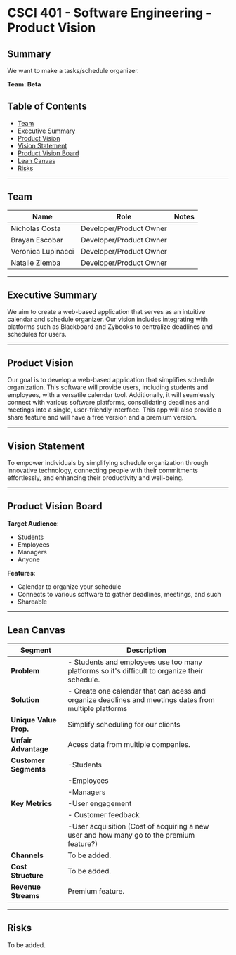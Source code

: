 # CSCI 401 - Software Engineering - Product Vision

## Summary
We want to make a tasks/schedule organizer.

**Team: Beta**

## Table of Contents

- [Team](#team)
- [Executive Summary](#executive-summary)
- [Product Vision](#product-vision)
- [Vision Statement](#vision-statement)
- [Product Vision Board](#product-vision-board)
- [Lean Canvas](#lean-canvas)
- [Risks](#risks)

---

## Team

| Name               | Role                   | Notes |
|--------------------|------------------------|-------|
| Nicholas Costa     | Developer/Product Owner|       |
| Brayan Escobar     | Developer/Product Owner|       |
| Veronica Lupinacci | Developer/Product Owner|       |
| Natalie Ziemba     | Developer/Product Owner|       |

---

## Executive Summary
We aim to create a web-based application that serves as an intuitive calendar and schedule organizer. Our vision includes integrating with platforms such as Blackboard and Zybooks to centralize deadlines and schedules for users.

---

## Product Vision
Our goal is to develop a web-based application that simplifies schedule organization. This software will provide users, including students and employees, with a versatile calendar tool. Additionally, it will seamlessly connect with various software platforms, consolidating deadlines and meetings into a single, user-friendly interface. This app will also provide a share feature and will have a free version and a premium version.

---

## Vision Statement
To empower individuals by simplifying schedule organization through innovative technology, connecting people with their commitments effortlessly, and enhancing their productivity and well-being.

---

## Product Vision Board
**Target Audience**:
- Students
- Employees
- Managers
- Anyone

**Features**:
- Calendar to organize your schedule
- Connects to various software to gather deadlines, meetings, and such
- Shareable

---

## Lean Canvas

| **Segment**              | **Description**                                                                                      |
|--------------------------|------------------------------------------------------------------------------------------------------|
| **Problem**              |- Students and employees use too many platforms so it's difficult to organize their schedule.|
| **Solution**             |- Create one calendar that can acess and organize deadlines and meetings dates from multiple platforms                  |
| **Unique Value Prop.**   | Simplify scheduling for our clients                             |
| **Unfair Advantage**     | Acess data from multiple companies.                              |
| **Customer Segments**    | -Students|
|                          | -Employees|
|                          | -Managers|
| **Key Metrics**          | -User engagement |
|                          |- Customer feedback|
|                          |-User acquisition (Cost of acquiring a new user and how many go to the premium feature?)|
| **Channels**             | To be added. |
| **Cost Structure**       | To be added.                                          |
| **Revenue Streams**      | Premium feature.                                                     |

---

## Risks 
To be added.
